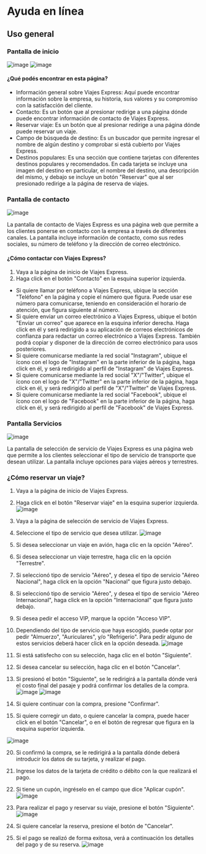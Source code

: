 # Ayuda en línea
## Uso general
### Pantalla de inicio
![image](https://github.com/maximocanedo/LABV-TP3/assets/103539894/e58d963e-daef-4e9f-b499-906ea0a1335e)
![image](https://github.com/maximocanedo/LABV-TP3/assets/103539894/270c23e3-8867-43b2-8830-aad42f8de062)

#### ¿Qué podés encontrar en esta página?
 - Información general sobre Viajes Express: Aquí puede encontrar información sobre la empresa, su historia, sus valores y su compromiso con la satisfacción del cliente.
 - Contacto: Es un botón que al presionar redirige a una página dónde puede encontrar información de contacto de Viajes Express.
 - Reservar viaje: Es un botón que al presionar redirige a una página dónde puede reservar un viaje.
 - Campo de búsqueda de destino: Es un buscador que permite ingresar el nombre de algún destino y comprobar si está cubierto por Viajes Express.
 - Destinos populares: Es una sección que contiene tarjetas con diferentes destinos populares y recomendados. En cada tarjeta se incluye una imagen del destino en particular, el nombre del destino, una descripción del mismo, y debajo se incluye un botón "Reservar" que al ser presionado redirige a la página de reserva de viajes.
### Pantalla de contacto
![image](https://github.com/maximocanedo/LABV-TP3/assets/103539894/a3110d05-b340-4d07-9c6a-1b26cb50e822)

La pantalla de contacto de Viajes Express es una página web que permite a los clientes ponerse en contacto con la empresa a través de diferentes canales. 
La pantalla incluye información de contacto, como sus redes sociales, su número de teléfono y la dirección de correo electrónico.
#### ¿Cómo contactar con Viajes Express?
1. Vaya a la página de inicio de Viajes Express.
2. Haga click en el botón "Contacto" en la esquina superior izquierda.
 - Si quiere llamar por teléfono a Viajes Express, ubique la sección "Teléfono" en la página y copie el número que figura. Puede usar ese número para comunicarse, teniendo en consideración el horario de atención, que figura siguiente al número.
 - Si quiere enviar un correo electrónico a Viajes Express, ubique el botón "Enviar un correo" que aparece en la esquina inferior derecha. Haga click en él y será redirigido a su aplicación de correos electrónicos de confianza para redactar un correo electrónico a Viajes Express. También podrá copiar y disponer de la dirección de correo electrónico para usos posteriores.
 - Si quiere comunicarse mediante la red social "Instagram", ubique el ícono con el logo de "Instagram" en la parte inferior de la página, haga click en él, y será redirigido al perfil de "Instagram" de Viajes Express.
 - Si quiere comunicarse mediante la red social "X"/"Twitter", ubique el ícono con el logo de "X"/"Twitter" en la parte inferior de la página, haga click en él, y será redirigido al perfil de "X"/"Twitter" de Viajes Express.
 - Si quiere comunicarse mediante la red social "Facebook", ubique el ícono con el logo de "Facebook" en la parte inferior de la página, haga click en él, y será redirigido al perfil de "Facebook" de Viajes Express.
### Pantalla Servicios
![image](https://github.com/maximocanedo/LABV-TP3/assets/103539894/b556d659-ef60-4ab8-bf4b-af94b4030816)

La pantalla de selección de servicio de Viajes Express es una página web que permite a los clientes seleccionar el tipo de servicio de transporte que desean utilizar. La pantalla incluye opciones para viajes aéreos y terrestres.
 
### ¿Cómo reservar un viaje?
 1. Vaya a la página de inicio de Viajes Express.
 3. Haga click en el botón "Reservar viaje" en la esquina superior izquierda.
    ![image](https://github.com/maximocanedo/LABV-TP3/assets/103539894/11f07856-6246-4034-b321-32360c1044d7)
 4. Vaya a la página de selección de servicio de Viajes Express.
 5. Seleccione el tipo de servicio que desea utilizar.
    ![image](https://github.com/maximocanedo/LABV-TP3/assets/103539894/215adef7-408b-4e33-8f40-658ccb6614ab)

 7. Si desea seleccionar un viaje en avión, haga clic en la opción "Aéreo".
 8. Si desea seleccionar un viaje terrestre, haga clic en la opción "Terrestre".
 9. Si seleccionó tipo de servicio "Aéreo", y desea el tipo de servicio "Aéreo Nacional", haga click en la opción "Nacional" que figura justo debajo.
 10. Si seleccionó tipo de servicio "Aéreo", y desea el tipo de servicio "Aéreo Internacional", haga click en la opción "Internacional" que figura justo debajo.
 11. Si desea pedir el acceso VIP, marque la opción "Acceso VIP".
 12. Dependiendo del tipo de servicio que haya escogido, puede optar por pedir "Almuerzo", "Auriculares", y/o "Refrigerio". Para pedir alguno de estos servicios deberá hacer click en la opción deseada.
 ![image](https://github.com/maximocanedo/LABV-TP3/assets/103539894/f319fb4f-7950-4261-84e5-c5b15e4e4832)
 14. Si está satisfecho con su selección, haga clic en el botón "Siguiente".
 15. Si desea cancelar su selección, haga clic en el botón "Cancelar".
 16. Si presionó el botón "Siguiente", se le redirigirá a la pantalla dónde verá el costo final del pasaje y podrá confirmar los detalles de la compra.
     ![image](https://github.com/maximocanedo/LABV-TP3/assets/103539894/33b5602a-f023-406f-b3d0-cd4c9fc42705)
![image](https://github.com/maximocanedo/LABV-TP3/assets/103539894/dc855233-205a-43fa-b94f-0b9ad304f2ea)

 18. Si quiere continuar con la compra, presione "Confirmar".
 19. Si quiere corregir un dato, o quiere cancelar la compra, puede hacer click en el botón "Cancelar", o en el botón de regresar que figura en la esquina superior izquierda.

![image](https://github.com/maximocanedo/LABV-TP3/assets/103539894/6dbbbdf9-ebe7-4501-b4ff-f363dfc07a05)

 20. Si confirmó la compra, se le redirigirá a la pantalla dónde deberá introducir los datos de su tarjeta, y realizar el pago.
 21. Ingrese los datos de la tarjeta de crédito o débito con la que realizará el pago.
 22. Si tiene un cupón, ingréselo en el campo que dice "Aplicar cupón".
     ![image](https://github.com/maximocanedo/LABV-TP3/assets/103539894/aaa55e72-64fa-453f-8663-f6b2dba64874)

 24. Para realizar el pago y reservar su viaje, presione el botón "Siguiente".
     ![image](https://github.com/maximocanedo/LABV-TP3/assets/103539894/cf028660-dc5a-4438-a758-8bfb0a558111)

 26. Si quiere cancelar la reserva, presione el botón de "Cancelar".
 27. Si el pago se realizó de forma exitosa, verá a continuación los detalles del pago y de su reserva.
     ![image](https://github.com/maximocanedo/LABV-TP3/assets/103539894/fd1827c6-b7ab-4223-9e68-628d49ad35f3)

